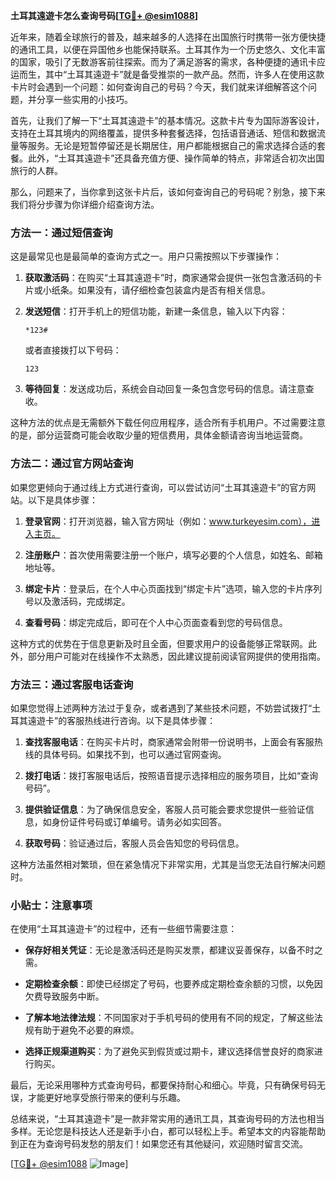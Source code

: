 **土耳其遠遊卡怎么查询号码[[TG💪+ @esim1088](https://t.me/s/esim1088)]**

近年来，随着全球旅行的普及，越来越多的人选择在出国旅行时携带一张方便快捷的通讯工具，以便在异国他乡也能保持联系。土耳其作为一个历史悠久、文化丰富的国家，吸引了无数游客前往探索。而为了满足游客的需求，各种便捷的通讯卡应运而生，其中“土耳其遠遊卡”就是备受推崇的一款产品。然而，许多人在使用这款卡片时会遇到一个问题：如何查询自己的号码？今天，我们就来详细解答这个问题，并分享一些实用的小技巧。

首先，让我们了解一下“土耳其遠遊卡”的基本情况。这款卡片专为国际游客设计，支持在土耳其境内的网络覆盖，提供多种套餐选择，包括语音通话、短信和数据流量等服务。无论是短暂停留还是长期居住，用户都能根据自己的需求选择合适的套餐。此外，“土耳其遠遊卡”还具备充值方便、操作简单的特点，非常适合初次出国旅行的人群。

那么，问题来了，当你拿到这张卡片后，该如何查询自己的号码呢？别急，接下来我们将分步骤为你详细介绍查询方法。

### 方法一：通过短信查询

这是最常见也是最简单的查询方式之一。用户只需按照以下步骤操作：

1. **获取激活码**：在购买“土耳其遠遊卡”时，商家通常会提供一张包含激活码的卡片或小纸条。如果没有，请仔细检查包装盒内是否有相关信息。
   
2. **发送短信**：打开手机上的短信功能，新建一条信息，输入以下内容：
   ```
   *123#
   ```
   或者直接拨打以下号码：
   ```
   123
   ```

3. **等待回复**：发送成功后，系统会自动回复一条包含您号码的信息。请注意查收。

这种方法的优点是无需额外下载任何应用程序，适合所有手机用户。不过需要注意的是，部分运营商可能会收取少量的短信费用，具体金额请咨询当地运营商。

### 方法二：通过官方网站查询

如果您更倾向于通过线上方式进行查询，可以尝试访问“土耳其遠遊卡”的官方网站。以下是具体步骤：

1. **登录官网**：打开浏览器，输入官方网址（例如：www.turkeyesim.com），进入主页。

2. **注册账户**：首次使用需要注册一个账户，填写必要的个人信息，如姓名、邮箱地址等。

3. **绑定卡片**：登录后，在个人中心页面找到“绑定卡片”选项，输入您的卡片序列号以及激活码，完成绑定。

4. **查看号码**：绑定完成后，即可在个人中心页面查看到您的号码信息。

这种方式的优势在于信息更新及时且全面，但要求用户的设备能够正常联网。此外，部分用户可能对在线操作不太熟悉，因此建议提前阅读官网提供的使用指南。

### 方法三：通过客服电话查询

如果您觉得上述两种方法过于复杂，或者遇到了某些技术问题，不妨尝试拨打“土耳其遠遊卡”的客服热线进行咨询。以下是具体步骤：

1. **查找客服电话**：在购买卡片时，商家通常会附带一份说明书，上面会有客服热线的具体号码。如果找不到，也可以通过官网查询。

2. **拨打电话**：拨打客服电话后，按照语音提示选择相应的服务项目，比如“查询号码”。

3. **提供验证信息**：为了确保信息安全，客服人员可能会要求您提供一些验证信息，如身份证件号码或订单编号。请务必如实回答。

4. **获取号码**：验证通过后，客服人员会告知您的号码信息。

这种方法虽然相对繁琐，但在紧急情况下非常实用，尤其是当您无法自行解决问题时。

### 小贴士：注意事项

在使用“土耳其遠遊卡”的过程中，还有一些细节需要注意：

- **保存好相关凭证**：无论是激活码还是购买发票，都建议妥善保存，以备不时之需。
  
- **定期检查余额**：即使已经绑定了号码，也要养成定期检查余额的习惯，以免因欠费导致服务中断。

- **了解本地法律法规**：不同国家对于手机号码的使用有不同的规定，了解这些法规有助于避免不必要的麻烦。

- **选择正规渠道购买**：为了避免买到假货或过期卡，建议选择信誉良好的商家进行购买。

最后，无论采用哪种方式查询号码，都要保持耐心和细心。毕竟，只有确保号码无误，才能更好地享受旅行带来的便利与乐趣。

总结来说，“土耳其遠遊卡”是一款非常实用的通讯工具，其查询号码的方法也相当多样。无论您是科技达人还是新手小白，都可以轻松上手。希望本文的内容能帮助到正在为查询号码发愁的朋友们！如果您还有其他疑问，欢迎随时留言交流。

[[TG💪+ @esim1088](https://t.me/s/esim1088) ![Image](https://i.postimg.cc/4NQfJmqS/Snipaste-2025-05-13-00-14-12.png)]